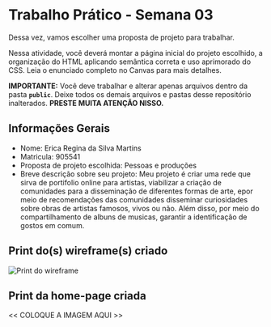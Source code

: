 # Trabalho Prático - Semana 03

Dessa vez, vamos escolher uma proposta de projeto para trabalhar.

Nessa atividade, você deverá montar a página inicial do projeto escolhido, a organização do HTML aplicando semântica correta e uso aprimorado do CSS. Leia o enunciado completo no Canvas para mais detalhes.

**IMPORTANTE:** Você deve trabalhar e alterar apenas arquivos dentro da pasta **`public`**. Deixe todos os demais arquivos e pastas desse repositório inalterados. **PRESTE MUITA ATENÇÃO NISSO.**

## Informações Gerais

- Nome: Erica Regina da Silva Martins 
- Matricula: 905541
- Proposta de projeto escolhida: Pessoas e produções 
- Breve descrição sobre seu projeto: Meu projeto é criar uma rede que sirva de portifolio online para artistas, viabilizar a criação de comunidades para a disseminação de diferentes formas de arte, epor meio de recomendações das comunidades disseminar curiosidades sobre obras de artistas famosos, vivos ou não. Além disso, por meio do compartilhamento de albuns de musicas, garantir a identificação de gostos em comum. 


## Print do(s) wireframe(s) criado

![Print do wireframe](print_wireframe.png)


## Print da home-page criada

<<  COLOQUE A IMAGEM AQUI >>
